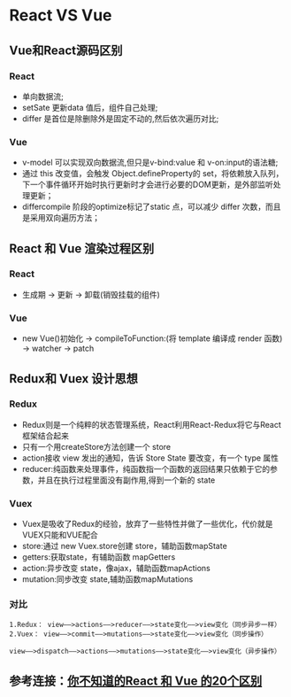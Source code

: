 # React VS Vue

## Vue和React源码区别

### React

- 单向数据流;
- setSate 更新data 值后，组件自己处理; 
- differ 是首位是除删除外是固定不动的,然后依次遍历对比;

### Vue

- v-model 可以实现双向数据流,但只是v-bind:value 和 v-on:input的语法糖;
- 通过 this 改变值，会触发 Object.defineProperty的 set，将依赖放入队列，下一个事件循环开始时执行更新时才会进行必要的DOM更新，是外部监听处理更新；
- differcompile 阶段的optimize标记了static 点，可以减少 differ 次数，而且是采用双向遍历方法；

## React 和 Vue 渲染过程区别

### React

- 生成期 -> 更新 -> 卸载(销毁挂载的组件)

### Vue

- new Vue()初始化 -> compileToFunction:(将 template 编译成 render 函数) -> watcher -> patch

## Redux和 Vuex 设计思想

### Redux

- Redux则是一个纯粹的状态管理系统，React利用React-Redux将它与React框架结合起来
- 只有一个用createStore方法创建一个 store
- action接收 view 发出的通知，告诉 Store State 要改变，有一个 type 属性
- reducer:纯函数来处理事件，纯函数指一个函数的返回结果只依赖于它的参数，并且在执行过程里面没有副作用,得到一个新的 state

### Vuex

- Vuex是吸收了Redux的经验，放弃了一些特性并做了一些优化，代价就是VUEX只能和VUE配合
- store:通过 new Vuex.store创建 store，辅助函数mapState
- getters:获取state，有辅助函数 mapGetters
- action:异步改变 state，像ajax，辅助函数mapActions
- mutation:同步改变 state,辅助函数mapMutations

### 对比

```
1.Redux： view——>actions——>reducer——>state变化——>view变化（同步异步一样）
2.Vuex： view——>commit——>mutations——>state变化——>view变化（同步操作） 
  view——>dispatch——>actions——>mutations——>state变化——>view变化（异步操作）
```

## 参考连接：[你不知道的React 和 Vue 的20个区别](https://juejin.im/post/5ef55acde51d4534bf67a878)